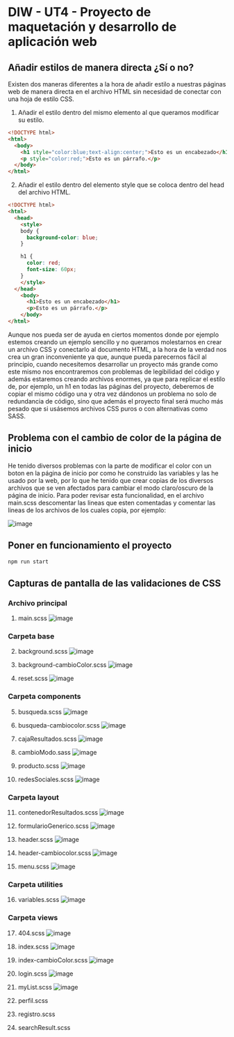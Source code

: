 # DIW - UT4 - Proyecto de maquetación y desarrollo de aplicación web

## Añadir estilos de manera directa ¿Sí o no?

Existen dos maneras diferentes a la hora de añadir estilo a nuestras páginas web de manera directa en el archivo HTML sin necesidad de conectar con una hoja de estilo CSS.

1. Añadir el estilo dentro del mismo elemento al que queramos modificar su estilo.

```html
<!DOCTYPE html>
<html>
  <body>
    <h1 style="color:blue;text-align:center;">Esto es un encabezado</h1>
    <p style="color:red;">Esto es un párrafo.</p>
  </body>
</html>
```

2. Añadir el estilo dentro del elemento style que se coloca dentro del head del archivo HTML.

```html
<!DOCTYPE html>
<html>
  <head>
    <style>
    body {
      background-color: blue;
    }

    h1 {
      color: red;
      font-size: 60px;
    }
    </style>
  </head>
    <body>
      <h1>Esto es un encabezado</h1>
      <p>Esto es un párrafo.</p>
    </body>
</html>
```

Aunque nos pueda ser de ayuda en ciertos momentos donde por ejemplo estemos creando un ejemplo sencillo y 
no queramos molestarnos en crear un archivo CSS y conectarlo al documento HTML, a la hora de la verdad nos crea
un gran inconveniente ya que, aunque pueda parecernos fácil al principio, cuando necesitemos desarrollar un proyecto
más grande como este mismo nos encontraremos con problemas de legibilidad del código y además estaremos creando archivos
enormes, ya que para replicar el estilo de, por ejemplo, un h1 en todas las páginas del proyecto, deberemos de copiar el mismo
código una y otra vez dándonos un problema no solo de redundancia de código, sino que además el proyecto final será mucho más
pesado que si usásemos archivos CSS puros o con alternativas como SASS.

## Problema con el cambio de color de la página de inicio

He tenido diversos problemas con la parte de modificar el color con un boton en la página de inicio por como
he construido las variables y las he usado por la web, por lo que he tenido que crear copias de los diversos archivos
que se ven afectados para cambiar el modo claro/oscuro de la página de inicio. Para poder revisar esta funcionalidad, 
en el archivo main.scss descomentar las lineas que esten comentadas y comentar las lineas de los archivos de los cuales
copia, por ejemplo:

![image](https://user-images.githubusercontent.com/92323915/206932047-22c5c6b4-c7ea-4b0e-b496-b77dfba4ae11.png)

## Poner en funcionamiento el proyecto

```bash
npm run start
```

## Capturas de pantalla de las validaciones de CSS

### Archivo principal
1. main.scss
![image](https://user-images.githubusercontent.com/92323915/206932175-53ac2b0c-848e-41ea-8bfa-a1f78bc55a75.png)

### Carpeta base

2. background.scss
![image](https://user-images.githubusercontent.com/92323915/206932222-9428b7b9-a22e-4b8d-ad11-a484ebdff237.png)

3. background-cambioColor.scss
![image](https://user-images.githubusercontent.com/92323915/206932249-2324fcb5-328e-4293-8164-aecd26a67f9e.png)

4. reset.scss
![image](https://user-images.githubusercontent.com/92323915/206932267-941932a5-b23c-4447-a469-76981eb9d732.png)

### Carpeta components

5. busqueda.scss
![image](https://user-images.githubusercontent.com/92323915/206932294-63432761-d779-4a0d-8a56-e8fea69c5055.png)

6. busqueda-cambiocolor.scss
![image](https://user-images.githubusercontent.com/92323915/206932340-956df029-08b8-4090-844c-abd406f589d5.png)

7. cajaResultados.scss
![image](https://user-images.githubusercontent.com/92323915/206932349-664da76d-5bf0-4def-961e-63dd457db4ce.png)

8. cambioModo.sass
![image](https://user-images.githubusercontent.com/92323915/206932353-535e99ac-eb04-4dd2-a46c-641407292656.png)

9. producto.scss
![image](https://user-images.githubusercontent.com/92323915/206932363-e66be27a-156c-4bf3-a033-341c6984c6ba.png)

10. redesSociales.scss
![image](https://user-images.githubusercontent.com/92323915/206932374-1ab6ac93-a33c-4fc1-aba3-3d2459ae1bb5.png)

### Carpeta layout

11. contenedorResultados.scss
![image](https://user-images.githubusercontent.com/92323915/206932441-6e70c4b6-33d7-4710-8618-7aa018c20905.png)

12. formularioGenerico.scss
![image](https://user-images.githubusercontent.com/92323915/206932489-ad65989b-dff3-4901-8a50-8327c0f2a813.png)

13. header.scss
![image](https://user-images.githubusercontent.com/92323915/206932514-31251639-17b9-474f-af02-52f55a85dc05.png)

14. header-cambiocolor.scss
![image](https://user-images.githubusercontent.com/92323915/206932531-79d83aa9-ac84-49d5-b9a8-c86a03615ae9.png)

15. menu.scss
![image](https://user-images.githubusercontent.com/92323915/206932539-343920bc-f9a8-4abd-848c-40d3ed3ad966.png)

### Carpeta utilities

16. variables.scss
![image](https://user-images.githubusercontent.com/92323915/206932553-aea7555a-4377-4858-8453-16d6cddd15f5.png)

### Carpeta views

17. 404.scss
![image](https://user-images.githubusercontent.com/92323915/206932623-16f917ae-ac43-4d0f-852c-f0114f6307eb.png)

18. index.scss
![image](https://user-images.githubusercontent.com/92323915/206932642-82b2f906-3d39-4d6d-9960-c02ede0c9cdb.png)

19. index-cambioColor.scss
![image](https://user-images.githubusercontent.com/92323915/206932654-f0001f43-abcd-46b7-8556-0c3ff2480f6a.png)

20. login.scss
![image](https://user-images.githubusercontent.com/92323915/206932665-e4f5721d-06da-45d9-a9fb-bcde17ee82e3.png)

21. myList.scss
![image](https://user-images.githubusercontent.com/92323915/206932676-70e59ce4-b3dd-4f0d-a22d-f5b52c70867d.png)

22. perfil.scss
23. registro.scss
24. searchResult.scss
